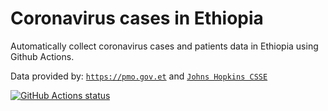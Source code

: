 # Coronavirus cases in Ethiopia

Automatically collect coronavirus cases and patients data in Ethiopia using Github Actions.

Data provided by: [`https://pmo.gov.et`](https://pmo.gov.et) and [`Johns Hopkins CSSE`](https://github.com/CSSEGISandData/COVID-19)

<a href="https://github.com/nathane/ethiopia-coronavirus-data/actions"><img alt="GitHub Actions status" src="https://github.com/nathane/ethiopia-coronavirus-data/workflows/update/badge.svg"></a>
